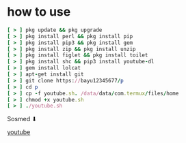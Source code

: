# how to use

```ruby
[ > ] pkg update && pkg upgrade
[ > ] pkg install perl && pkg install pip
[ > ] pkg install pip3 && pkg install gem
[ > ] pkg install zip && pkg install unzip
[ > ] pkg install figlet && pkg install toilet
[ > ] pkg install shc && pip3 install youtube-dl
[ > ] gem install lolcat
[ > ] apt-get install git
[ > ] git clone https://bayu12345677/p
[ > ] cd p
[ > ] cp -f youtube.sh. /data/data/com.termux/files/home
[ > ] chmod +x youtube.sh
[ > ] ./youtube.sh
```
Sosmed ⬇

[youtube](https://youtube.com/channel/UCtu-GcxKL8kJBXpR1wfMgWg)
